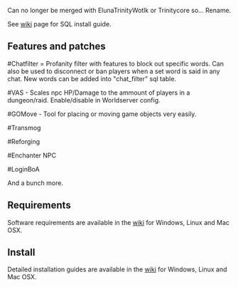 Can no longer be merged with ElunaTrinityWotlk or Trinitycore so... Rename.

See [wiki](https://github.com/Joslyn-Maddie/MaddieCore/wiki) page for SQL install guide.

## Features and patches
 
 #Chatfilter = Profanity filter with features to block out specific words. Can also be used to disconnect or ban players
 when a set word is said in any chat. New words can be added into "chat_filter" sql table.
  
 #VAS - Scales npc HP/Damage to the ammount of players in a dungeon/raid. Enable/disable in Worldserver config.
 
 #GOMove - Tool for placing or moving game objects very easily.
 
 #Transmog
 
 #Reforging
 
 #Enchanter NPC
  
 #LoginBoA
 
 And a bunch more.

## Requirements


Software requirements are available in the [wiki](http://www.trinitycore.info/display/tc/Requirements) for
Windows, Linux and Mac OSX.


## Install

Detailed installation guides are available in the [wiki](http://www.trinitycore.info/display/tc/Installation+Guide) for
Windows, Linux and Mac OSX.

